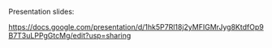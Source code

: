 Presentation slides:

https://docs.google.com/presentation/d/1hk5P7Rl18j2yMFIGMrJyg8KtdfOp9B7T3uLPPgGtcMg/edit?usp=sharing